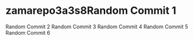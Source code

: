 # zamarepo3a3s8Random Commit 1
Random Commit 2
Random Commit 3
Random Commit 4
Random Commit 5
Random Commit 6
